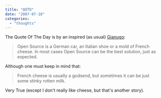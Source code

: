 ```yaml
---
title: "QOTD"
date: "2007-07-10"
categories: 
  - "thoughts"
---
```


The Quote Of The Day is by an inspired (as usual) [Gianugo](http://www.rabellino.it/blog/2007/07/09/french-cheese-and-open-source/):

> Open Source is a German car, an Italian shoe or a mold of French cheese. In most cases Open Source can be the best solution, just as expected.

Although one must keep in mind that:

> French cheese is usually a godsend, but sometimes it can be just some stinky rotten milk.

Very True (except I don't really like cheese, but that's another story).
